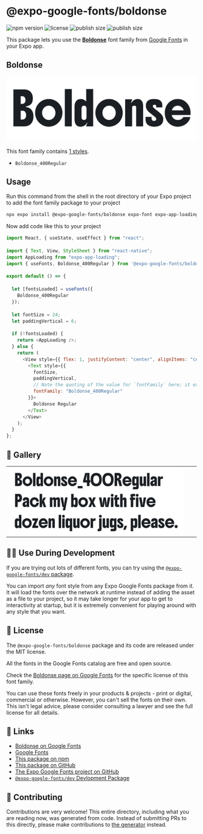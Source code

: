 # @expo-google-fonts/boldonse

![npm version](https://flat.badgen.net/npm/v/@expo-google-fonts/boldonse)
![license](https://flat.badgen.net/github/license/expo/google-fonts)
![publish size](https://flat.badgen.net/packagephobia/install/@expo-google-fonts/boldonse)
![publish size](https://flat.badgen.net/packagephobia/publish/@expo-google-fonts/boldonse)

This package lets you use the [**Boldonse**](https://fonts.google.com/specimen/Boldonse) font family from [Google Fonts](https://fonts.google.com/) in your Expo app.

## Boldonse

![Boldonse](./font-family.png)

This font family contains [1 styles](#-gallery).

- `Boldonse_400Regular`

## Usage

Run this command from the shell in the root directory of your Expo project to add the font family package to your project

```sh
npx expo install @expo-google-fonts/boldonse expo-font expo-app-loading
```

Now add code like this to your project

```js
import React, { useState, useEffect } from "react";

import { Text, View, StyleSheet } from "react-native";
import AppLoading from "expo-app-loading";
import { useFonts, Boldonse_400Regular } from '@expo-google-fonts/boldonse';

export default () => {

  let [fontsLoaded] = useFonts({
    Boldonse_400Regular
  });

  let fontSize = 24;
  let paddingVertical = 6;

  if (!fontsLoaded) {
    return <AppLoading />;
  } else {
    return (
      <View style={{ flex: 1, justifyContent: "center", alignItems: "center" }}>
        <Text style={{
          fontSize,
          paddingVertical,
          // Note the quoting of the value for `fontFamily` here; it expects a string!
          fontFamily: "Boldonse_400Regular"
        }}>
          Boldonse Regular
        </Text>
      </View>
    );
  }
};
```

## 🔡 Gallery


||||
|-|-|-|
|![Boldonse_400Regular](./Boldonse_400Regular.ttf.png)||||


## 👩‍💻 Use During Development

If you are trying out lots of different fonts, you can try using the [`@expo-google-fonts/dev` package](https://github.com/expo/google-fonts/tree/master/font-packages/dev#readme).

You can import _any_ font style from any Expo Google Fonts package from it. It will load the fonts over the network at runtime instead of adding the asset as a file to your project, so it may take longer for your app to get to interactivity at startup, but it is extremely convenient for playing around with any style that you want.


## 📖 License

The `@expo-google-fonts/boldonse` package and its code are released under the MIT license.

All the fonts in the Google Fonts catalog are free and open source.

Check the [Boldonse page on Google Fonts](https://fonts.google.com/specimen/Boldonse) for the specific license of this font family.

You can use these fonts freely in your products & projects - print or digital, commercial or otherwise. However, you can't sell the fonts on their own. This isn't legal advice, please consider consulting a lawyer and see the full license for all details.

## 🔗 Links

- [Boldonse on Google Fonts](https://fonts.google.com/specimen/Boldonse)
- [Google Fonts](https://fonts.google.com/)
- [This package on npm](https://www.npmjs.com/package/@expo-google-fonts/boldonse)
- [This package on GitHub](https://github.com/expo/google-fonts/tree/master/font-packages/boldonse)
- [The Expo Google Fonts project on GitHub](https://github.com/expo/google-fonts)
- [`@expo-google-fonts/dev` Devlopment Package](https://github.com/expo/google-fonts/tree/master/font-packages/dev)

## 🤝 Contributing

Contributions are very welcome! This entire directory, including what you are reading now, was generated from code. Instead of submitting PRs to this directly, please make contributions to [the generator](https://github.com/expo/google-fonts/tree/master/packages/generator) instead.
